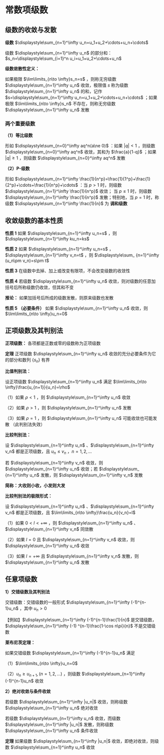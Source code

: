 # 常数项级数

## 级数的收敛与发散

**级数**  $\displaystyle\sum_{n=1}^\infty u_n=u_1+u_2+\cdots+u_n+\cdots$

级数 $\displaystyle\sum_{n=1}^\infty u_n$ 的部分和： $s_n=\displaystyle\sum_{i=1}^n u_i=u_1+u_2+\cdots+u_n$

**级数敛散性定义：**

如果极限 $\lim\limits_{n\to \infty}s_n=s$ ，则称无穷级数$\displaystyle\sum_{n=1}^\infty u_n$ 收敛，极限值 $s$ 称为级数
$\displaystyle\sum_{n=1}^\infty u_n$ 的和，记作 $s=\displaystyle\sum_{n=1}^\infty u_n=u_1+u_2+\cdots+u_n+\cdots$ ；如果极限
$\lim\limits_{n\to \infty}s_n$ 不存在，则称无穷级数 $\displaystyle\sum_{n=1}^\infty u_n$ 发散

### 两个重要级数

**（1）等比级数**

形如 $\displaystyle\sum_{n=0}^\infty aq^n(a\ne 0)$ ：如果 $|q|<1$ ，则级数 $\displaystyle\sum_{n=0}^\infty aq^n$ 收敛，其和为
$\frac{a}{1-q}$ ；如果 $|q|\ge 1$ ，则级数 $\displaystyle\sum_{n=0}^\infty aq^n$ 发散

**（2）P-级数**

形如 $\displaystyle\sum_{n=1}^\infty \frac{1}{n^p}=\frac{1}{1^p}+\frac{1}{2^p}+\cdots+\frac{1}{n^p}+\cdots$ ：当 $p>1$
时，则级数 $\displaystyle\sum_{n=1}^\infty \frac{1}{n^p}$ 收敛； 当 $p\le 1$ 时，则级数 $\displaystyle\sum_{n=1}^\infty
\frac{1}{n^p}$ 发散；特别地，当 $p=1$ 时，称级数 $\displaystyle\sum_{n=1}^\infty \frac{1}{n}$ 为 **调和级数**

## 收敛级数的基本性质

**性质 1** 如果 $\displaystyle\sum_{n=1}^\infty u_n=s$ ，则 $\displaystyle\sum_{n=1}^\infty ku_n=ks$

**性质 2** 如果 $\displaystyle\sum_{n=1}^\infty u_n=s$ ，$\displaystyle\sum_{n=1}^\infty v_n=t$ ，则 $\displaystyle\sum_
{n=1}^\infty (u_n\pm v_n)=s\pm t$

**性质 3** 在级数中去掉、加上或改变有限项，不会改变级数的收敛性

**性质 4** 若级数 $\displaystyle\sum_{n=1}^\infty u_n$ 收敛，则对级数的任意加括号后所称级数仍收敛，但其和不变

**推论：** 如果加括号后所成的级数发散，则原来级数也发散

**性质 5 （必要条件）** 如果 $\displaystyle\sum_{n=1}^\infty u_n$ 收敛，则 $\lim\limits_{n\to \infty}u_n=0$

## 正项级数及其判别法

**正项级数：** 各项都是正数或零的级数称为正项级数

**定理** 正项级数 $\displaystyle\sum_{n=1}^\infty u_n$ 收敛的充分必要条件为它的部分和数列 $\{s_n\}$ 有界

**比值判别法：**

设正项级数 $\displaystyle\sum_{n=1}^\infty u_n$ 满足 $\lim\limits_{n\to \infty}\frac{u_{n+1}}{u_n}=\rho$

（1）如果 $\rho <1$ ，则 $\displaystyle\sum_{n=1}^\infty u_n$ 收敛

（2）如果 $\rho >1$ ，则 $\displaystyle\sum_{n=1}^\infty u_n$ 发散

（3）如果 $\rho =1$ ，则 $\displaystyle\sum_{n=1}^\infty u_n$ 可能收敛也可能发散 （此判别法失效）

**比较判别法：**

设 $\displaystyle\sum_{n=1}^\infty u_n$ 、$\displaystyle\sum_{n=1}^\infty v_n$ 都是正项级数，且 $u_n\le v_n$
，$n=1,2,\ldots$

若 $\displaystyle\sum_{n=1}^\infty v_n$ 收敛，则 $\displaystyle\sum_{n=1}^\infty u_n$ 收敛；若 $\displaystyle\sum_
{n=1}^\infty u_n$ 发散，则 $\displaystyle\sum_{n=1}^\infty v_n$ 发散

**简称：大收则小收，小发则大发**

**比较判别法的极限形式：**

设 $\displaystyle\sum_{n=1}^\infty u_n$ 、$\displaystyle\sum_{n=1}^\infty v_n$ 都是正项级数，且 $\lim\limits_{n\to
\infty}\frac{u_n}{v_n}=l$

（1）如果 $0<l<+\infty$ ，则 $\displaystyle\sum_{n=1}^\infty u_n$ 、$\displaystyle\sum_{n=1}^\infty v_n$ 同敛散

（2）如果 $l=0$ 且 $\displaystyle\sum_{n=1}^\infty v_n$ 收敛，则 $\displaystyle\sum_{n=1}^\infty u_n$ 收敛

（3）如果 $l=+\infty$ 且 $\displaystyle\sum_{n=1}^\infty v_n$ 发散，则 $\displaystyle\sum_{n=1}^\infty u_n$ 发散

## 任意项级数

**1）交错级数及其判别法**

交错级数：交错级数的一般形式 $\displaystyle\sum_{n=1}^\infty (-1)^{n-1}u_n$ ，其中 $u_n>0$

【例如】$\displaystyle\sum_{n=1}^\infty (-1)^{n-1}\frac{1}{n}$ 是交错级数，$\displaystyle\sum_{n=1}^\infty (-1)
^{n-1}\frac{1-\cos n\pi}{n}$ 不是交错级数

**莱布尼茨定理：**

如果交错级数 $\displaystyle\sum_{n=1}^\infty (-1)^{n-1}u_n$ 满足

（1）$\lim\limits_{n\to \infty}u_n=0$

（2）$u_n\ge u_{n+1},(n=1,2,\ldots)$ ，则级数 $\displaystyle\sum_{n=1}^\infty (-1)^{n-1}u_n$ 收敛

**2）绝对收敛与条件收敛**

若级数 $\displaystyle\sum_{n=1}^\infty |u_n|$ 收敛，则称级数 $\displaystyle\sum_{n=1}^\infty u_n$ 绝对收敛

若级数 $\displaystyle\sum_{n=1}^\infty u_n$ 收敛，而级数 $\displaystyle\sum_{n=1}^\infty |u_n|$ 发散，则称级数
$\displaystyle\sum_{n=1}^\infty u_n$ 条件收敛

**定理** 如果级数 $\displaystyle\sum_{n=1}^\infty |u_n|$ 收敛，即绝对收敛，则级数 $\displaystyle\sum_{n=1}^\infty u_n$ 收敛
